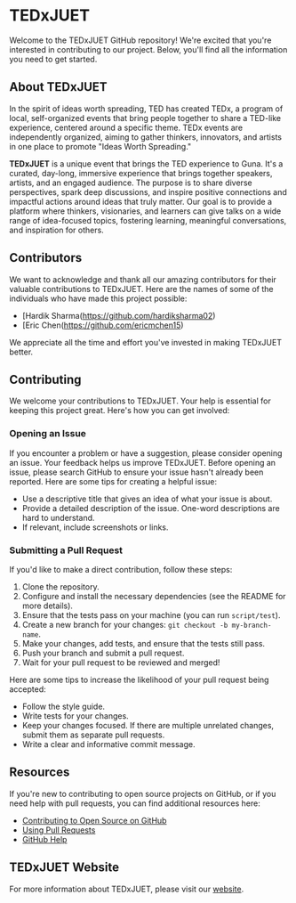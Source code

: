 # TEDxJUET

Welcome to the TEDxJUET GitHub repository! We're excited that you're interested in contributing to our project. Below, you'll find all the information you need to get started.

## About TEDxJUET

In the spirit of ideas worth spreading, TED has created TEDx, a program of local, self-organized events that bring people together to share a TED-like experience, centered around a specific theme. TEDx events are independently organized, aiming to gather thinkers, innovators, and artists in one place to promote "Ideas Worth Spreading."

**TEDxJUET** is a unique event that brings the TED experience to Guna. It's a curated, day-long, immersive experience that brings together speakers, artists, and an engaged audience. The purpose is to share diverse perspectives, spark deep discussions, and inspire positive connections and impactful actions around ideas that truly matter. Our goal is to provide a platform where thinkers, visionaries, and learners can give talks on a wide range of idea-focused topics, fostering learning, meaningful conversations, and inspiration for others.

## Contributors

We want to acknowledge and thank all our amazing contributors for their valuable contributions to TEDxJUET. Here are the names of some of the individuals who have made this project possible:

- [Hardik Sharma(https://github.com/hardiksharma02)
- [Eric Chen(https://github.com/ericmchen15)


We appreciate all the time and effort you've invested in making TEDxJUET better.

## Contributing

We welcome your contributions to TEDxJUET. Your help is essential for keeping this project great. Here's how you can get involved:

### Opening an Issue

If you encounter a problem or have a suggestion, please consider opening an issue. Your feedback helps us improve TEDxJUET. Before opening an issue, please search GitHub to ensure your issue hasn't already been reported. Here are some tips for creating a helpful issue:

- Use a descriptive title that gives an idea of what your issue is about.
- Provide a detailed description of the issue. One-word descriptions are hard to understand.
- If relevant, include screenshots or links.

### Submitting a Pull Request

If you'd like to make a direct contribution, follow these steps:

1. Clone the repository.
2. Configure and install the necessary dependencies (see the README for more details).
3. Ensure that the tests pass on your machine (you can run `script/test`).
4. Create a new branch for your changes: `git checkout -b my-branch-name`.
5. Make your changes, add tests, and ensure that the tests still pass.
6. Push your branch and submit a pull request.
7. Wait for your pull request to be reviewed and merged!

Here are some tips to increase the likelihood of your pull request being accepted:

- Follow the style guide.
- Write tests for your changes.
- Keep your changes focused. If there are multiple unrelated changes, submit them as separate pull requests.
- Write a clear and informative commit message.

## Resources

If you're new to contributing to open source projects on GitHub, or if you need help with pull requests, you can find additional resources here:

- [Contributing to Open Source on GitHub](https://opensource.guide/how-to-contribute/)
- [Using Pull Requests](https://help.github.com/en/github/collaborating-with-issues-and-pull-requests/about-pull-requests)
- [GitHub Help](https://help.github.com/)

## TEDxJUET Website

For more information about TEDxJUET, please visit our [website](https://tedxjuet.com).
